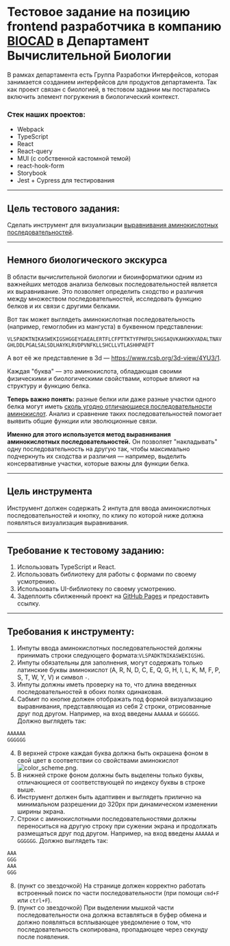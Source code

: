 # Тестовое задание на позицию frontend разработчика в компанию [BIOCAD](https://biocad.ru/) в Департамент Вычислительной Биологии

В рамках департамента есть Группа Разработки Интерфейсов, которая занимается созданием интерфейсов для продуктов
департамента. Так как проект связан с биологией, в тестовом задании мы постарались включить элемент погружения в
биологический контекст.

### Стек наших проектов:

- Webpack
- TypeScript
- React
- React-query
- MUI (с собственной кастомной темой)
- react-hook-form
- Storybook
- Jest + Cypress для тестирования

---

## Цель тестового задания:

Сделать инструмент для
визуализации [выравнивания аминокислотных последовательностей](https://biomolecula.ru/articles/12-metodov-v-kartinkakh-sukhaia-biologiia).

---

## Немного биологического экскурса

В области вычислительной биологии и биоинформатики одним из важнейших методов анализа белковых последовательностей
является их выравнивание. Это позволяет определить сходство и различия между множеством последовательностей, исследовать
функцию белков и их связи с другими белками.

Вот так может выглядеть аминокислотная последовательность (например, гемоглобин из мангуста) в буквенном представлении:

`VLSPADKTNIKASWEKIGSHGGEYGAEALERTFLCFPTTKTYFPHFDLSHGSAQVKAHGKKVADALTNAVGHLDDLPGALSALSDLHAYKLRVDPVNFKLLSHCLLVTLASHHPAEFT`

А вот её же представление в 3d — https://www.rcsb.org/3d-view/4YU3/1.

Каждая "буква" — это аминокислота, обладающая своими физическими и биологическими свойствами, которые влияют на
структуру и функцию белка.

**Теперь важно понять:** разные белки или даже разные участки одного белка могут иметь [сколь угодно отличающиеся
последовательности аминокислот](https://biomolecula.ru/img/content/2301/06.mnozhestvennoe-vyravnivanie.png). Анализ и сравнение таких последовательностей помогает выявить общие функции или
эволюционные связи.

**Именно для этого используется метод выравнивания аминокислотных последовательностей.** Он позволяет "накладывать" одну
последовательность на другую так, чтобы максимально подчеркнуть их сходства и различия — например, выделить
консервативные участки, которые важны для функции белка.

---

## Цель инструмента

Инструмент должен содержать 2 инпута для ввода аминокислотных последовательностей и кнопку, по клику по которой ниже
должна появляться визуализация выравнивания.

---

## Требование к тестовому заданию:

1. Использовать TypeScript и React.
2. Использовать библиотеку для работы с формами по своему усмотрению.
3. Использовать UI-библиотеку по своему усмотрению.
4. Задеплоить сбилженный проект на [GitHub Pages](https://github.com/gitname/react-gh-pages) и предоставить ссылку.

---

## Требования к инструменту:

1. Инпуты ввода аминокислотных последовательностей должны принимать строки следующего формата:`VLSPADKTNIKASWEKIGSHG`.
2. Инпуты обязательны для заполнения, могут содержать только латинские буквы аминокислот (A, R, N, D, C, E, Q, G, H, I,
   L, K, M, F, P, S, T, W, Y, V) и символ `-`.
3. Инпуты должны иметь проверку на то, что длина введенных последовательностей в обоих полях одинаковая.
3. Сабмит по кнопке должен отображать под формой визуализацию выравнивания, представляющая из себя 2 строки,
   отрисованные друг под другом.
   Например, на вход введены `АААААА` и `GGGGGG`. Должно выглядеть так:

```javascript
AAAAAA
GGGGGG
   ```

4. В верхней строке каждая буква должна быть окрашена фоном в свой цвет в соответствии со свойствами аминокислот
   ![color_scheme.png](../img/color_scheme.png).
5. В нижней строке фоном должны быть выделены только буквы, отличающиеся от соответствующей по индексу буквы в строке
   выше.
6. Инструмент должен быть адаптивен и выглядеть прилично на минимальном разрешении до 320px при динамическом изменении
   ширины экрана.
7. Строки с аминокислотными последовательностями должны переноситься на другую строку при сужении экрана и продолжать
   размещаться друг под другом. Например, на вход введены `АААААА` и `GGGGGG`. Должно выглядеть так:

```javascript
AAA
GGG
AAA
GGG
```

8. (пункт со звездочкой) На странице должен корректно работать встроенный поиск по части последовательности (при
   помощи `cmd+F` или `ctrl+F`).
9. (пункт со звездочкой) При выделении мышкой части последовательности она должна вставляться в буфер обмена и должно
   появляться всплывающее
   уведомление о том, что последовательность скопирована, пропадающее через секунду после появления.

   